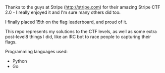 Thanks to the guys at Stripe (http://stripe.com) for their amazing Stripe CTF 2.0 - I really enjoyed it and I'm sure many others did too.

I finally placed 15th on the flag leaderboard, and proud of it.

This repo represents my solutions to the CTF levels, as well as some extra post-level8 things I did, like an IRC bot to race people to capturing their flags.

Programming languages used:

* Python
* Go